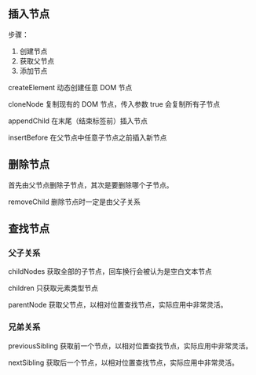 ## 插入节点

步骤：

1. 创建节点
2. 获取父节点
3. 添加节点

createElement 动态创建任意 DOM 节点

cloneNode 复制现有的 DOM 节点，传⼊参数 true 会复制所有⼦节点

appendChild 在末尾（结束标签前）插⼊节点

insertBefore 在⽗节点中任意⼦节点之前插⼊新节点

## 删除节点

⾸先由⽗节点删除⼦节点，其次是要删除哪个⼦节点。

removeChild 删除节点时⼀定是由⽗⼦关系

## 查找节点

### ⽗⼦关系

childNodes 获取全部的⼦节点，回⻋换⾏会被认为是空⽩⽂本节点

children 只获取元素类型节点

parentNode 获取⽗节点，以相对位置查找节点，实际应⽤中⾮常灵活。

### 兄弟关系

previousSibling 获取前⼀个节点，以相对位置查找节点，实际应⽤中⾮常灵活。

nextSibling 获取后⼀个节点，以相对位置查找节点，实际应⽤中⾮常灵活。

